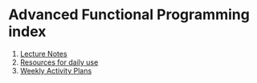 # Advanced Functional Programming index

 1. [Lecture Notes](LectureNotes)
 2. [Resources for daily use](LectureNotes/files/resources.md)
 3. [Weekly Activity Plans](ActivityPlans)
